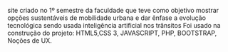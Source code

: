 site criado no 1º semestre da faculdade que teve como objetivo mostrar opções sustentáveis de mobilidade urbana e dar ênfase a evolução tecnológica sendo usada inteligência artificial nos trânsitos 
Foi usado na construção do projeto: HTML5,CSS 3, JAVASCRIPT, PHP, BOOTSTRAP, Noções de UX.

